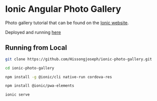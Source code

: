 # Ionic Angular Photo Gallery

Photo gallery tutorial that can be found on the [Ionic website](https://ionicframework.com/docs/angular/your-first-app).

Deployed and running [here](https://picgallery-4b221.web.app/tabs/tab2)

## Running from Local


```bash
git clone https://github.com/Hissongjoseph/ionic-photo-gallery.git

cd ionic-photo-gallery

npm install -g @ionic/cli native-run cordova-res

npm install @ionic/pwa-elements

ionic serve
```
